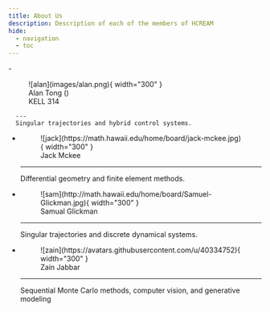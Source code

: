 ```yaml
---
title: About Us
description: Description of each of the members of HCREAM
hide:
  - navigation
  - toc
---
```


<div class="grid cards" markdown>
  -   <figure markdown="span">
        ![alan](images/alan.png){ width="300" }
        <figcaption> Alan Tong (<tongalan@hawaii.edu>) <br> KELL 314 </figcaption>
      </figure>

      ---
      Singular trajectories and hybrid control systems.

  -   <figure markdown="span">
        ![jack](https://math.hawaii.edu/home/board/jack-mckee.jpg){ width="300" }
        <figcaption>Jack Mckee</figcaption>
      </figure>

      ---

      Differential geometry and finite element methods.

  -   <figure markdown="span">
        ![sam](http://math.hawaii.edu/home/board/Samuel-Glickman.jpg){ width="300" }
        <figcaption>Samual Glickman</figcaption>
      </figure>

      ---
      Singular trajectories and discrete dynamical systems.

  -   <figure markdown="span">
        ![zain](https://avatars.githubusercontent.com/u/40334752){ width="300" }
        <figcaption>Zain Jabbar</figcaption>
      </figure>

      ---

      Sequential Monte Carlo methods, computer vision, and generative modeling
</div>
